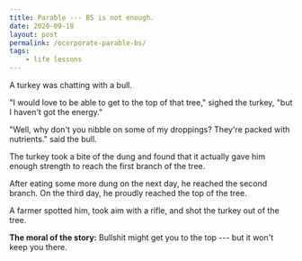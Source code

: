 ```yaml
---
title: Parable --- BS is not enough.
date: 2020-09-18
layout: post
permalink: /ocorporate-parable-bs/
tags:
    - life lessons
---
```


A turkey was chatting with a bull. 

"I would love to be able to get to the top of that tree," sighed the turkey, "but I haven't got the energy."

"Well, why don't you nibble on some of my droppings? They're packed with nutrients." said the bull.

The turkey took a bite of the dung and found that it actually gave him enough strength to reach the first branch of the tree. 

After eating some more dung on the next day, he reached the second branch. On the third day, he proudly reached the top of the tree.

A farmer spotted him, took aim with a rifle, and shot the turkey out of the tree.

**The moral of the story:** Bullshit might get you to the top --- but it won't keep you there.